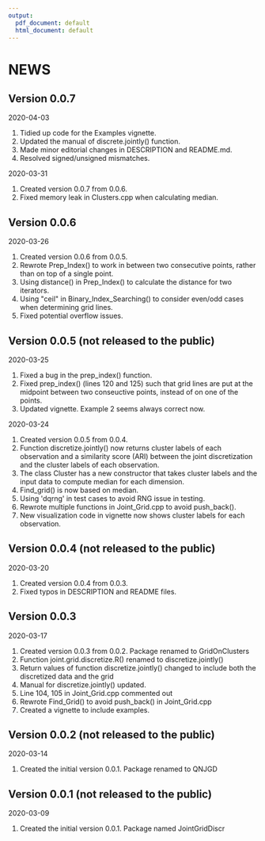 ```yaml
---
output:
  pdf_document: default
  html_document: default
---
```

# NEWS

## Version 0.0.7
  
  2020-04-03
  
  1. Tidied up code for the Examples vignette.
  2. Updated the manual of discrete.jointly() function.
  3. Made minor editorial changes in DESCRIPTION and README.md.
  4. Resolved signed/unsigned mismatches.

  2020-03-31
  
  1. Created version 0.0.7 from 0.0.6.
  2. Fixed memory leak in Clusters.cpp when calculating median.


## Version 0.0.6

  2020-03-26
  
  1. Created version 0.0.6 from 0.0.5.
  2. Rewrote Prep_Index() to work in between two consecutive points, 
  rather than on top of a single point.
  3. Using distance() in Prep_Index() to calculate the distance for two 
  iterators.
  4. Using "ceil" in Binary_Index_Searching() to consider even/odd cases
  when determining grid lines.
  5. Fixed potential overflow issues.

## Version 0.0.5 (not released to the public)

  2020-03-25
  
  1. Fixed a bug in the prep_index() function.
  2. Fixed prep_index() (lines 120 and 125) such that grid lines are
  put at the midpoint between two conseuctive points, instead of on
  one of the points.
  3. Updated vignette. Example 2 seems always correct now.
  
  2020-03-24

  1. Created version 0.0.5 from 0.0.4.
  2. Function discretize.jointly() now returns cluster labels of each
  observation and a similarity score (ARI) between the joint
  discretization and the cluster labels of each observation. 
  3. The class Cluster has a new constructor that takes cluster
  labels and the input data to compute median for each dimension.
  4. Find_grid() is now based on median.
  5. Using 'dqrng' in test cases to avoid RNG issue in testing.
  6. Rewrote multiple functions in Joint_Grid.cpp to avoid push_back().
  7. New visualization code in vignette now shows cluster labels for
  each observation.

## Version 0.0.4 (not released to the public)

  2020-03-20
  
  1. Created version 0.0.4 from 0.0.3.
  2. Fixed typos in DESCRIPTION and README files.

## Version 0.0.3

  2020-03-17
  
  1. Created version 0.0.3 from 0.0.2. Package renamed to GridOnClusters
  2. Function joint.grid.discretize.R() renamed to discretize.jointly()
  3. Return values of function discretize.jointly() changed to include
  both the discretized data and the grid
  4. Manual for discretize.jointly() updated.
  5. Line 104, 105 in Joint_Grid.cpp commented out
  6. Rewrote Find_Grid() to avoid push_back() in Joint_Grid.cpp
  7. Created a vignette to include examples.
  
## Version 0.0.2 (not released to the public)

  2020-03-14
  
  1. Created the initial version 0.0.1. Package renamed to QNJGD

## Version 0.0.1 (not released to the public)

  2020-03-09
  
  1. Created the initial version 0.0.1. Package named JointGridDiscr
